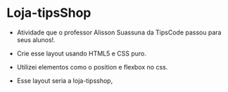 # Loja-tipsShop

- Atividade que o professor Alisson Suassuna da TipsCode passou para seus alunos!.

- Crie esse layout usando HTML5 e CSS puro.

- Utilizei elementos como o position e flexbox no css.

- Esse layout seria a loja-tipsshop,
